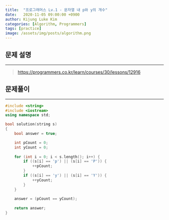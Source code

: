 ```yaml
---
title:  "프로그래머스 Lv.1 - 문자열 내 p와 y의 개수"
date:   2020-11-05 09:00:00 +0900
author: Kijung Luke Kim
categories: [Algorithm, Programmers]
tags: [practice]
image: /assets/img/posts/algorithm.png
---
```


## 문제 설명
---

> https://programmers.co.kr/learn/courses/30/lessons/12916

## 문제풀이
---

```cpp
#include <string>
#include <iostream>
using namespace std;

bool solution(string s)
{
    bool answer = true;

    int pCount = 0;
    int yCount = 0;
    
    for (int i = 0; i < s.length(); i++) {
        if ((s[i] == 'p') || (s[i] == 'P')) {
            ++pCount;
        }
        if ((s[i] == 'y') || (s[i] == 'Y')) {
            ++yCount;
        }
    }
    
    answer = (pCount == yCount);
    
    return answer;
}
```
